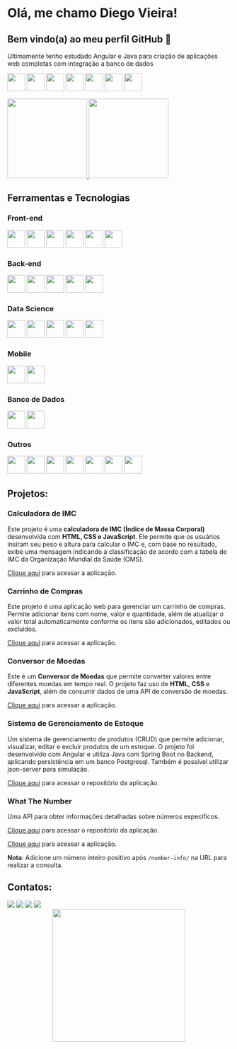 # Olá, me chamo Diego Vieira!

## Bem vindo(a) ao meu perfil GitHub 👋

Ultimamente tenho estudado Angular e Java para criação de aplicações web completas com integração a banco de dados

<p>
  <img src="https://cdn.jsdelivr.net/gh/devicons/devicon@latest/icons/java/java-original.svg" width="40" height="40" />   
  <img src="https://cdn.jsdelivr.net/gh/devicons/devicon@latest/icons/spring/spring-original.svg" width="40" height="40"/>   
  <img src="https://cdn.jsdelivr.net/gh/devicons/devicon@latest/icons/angular/angular-original.svg" width="40" height="40"/>
  <img src="https://cdn.jsdelivr.net/gh/devicons/devicon@latest/icons/typescript/typescript-original.svg" width="40" height="40"/>
  <img src="https://cdn.jsdelivr.net/gh/devicons/devicon@latest/icons/postgresql/postgresql-original.svg" width="40" height="40" />
  <img src="https://cdn.jsdelivr.net/gh/devicons/devicon@latest/icons/insomnia/insomnia-original.svg" width="40" height="40"/>
  <img src="https://cdn.jsdelivr.net/gh/devicons/devicon@latest/icons/swagger/swagger-original.svg" width="40" height="40"/>

</p>

<div>
  <a href="https://github.com/DiegoVSC42">
    <img height="180" src="https://github-readme-stats.vercel.app/api/top-langs/?username=DiegoVSC42&layout=compact&langs_count=7&theme=transparent"/>
    <img height="180" src="https://github-readme-stats.vercel.app/api?username=DiegoVSC42&show_icons=true&theme=transparent"/>
  </a>
</div>

## Ferramentas e Tecnologias

### Front-end

<p>
  <img src="https://cdn.jsdelivr.net/gh/devicons/devicon@latest/icons/angular/angular-original.svg" width="40" height="40"/>
  <img src="https://cdn.jsdelivr.net/gh/devicons/devicon@latest/icons/typescript/typescript-original.svg" width="40" height="40"/>
  <img src="https://cdn.jsdelivr.net/gh/devicons/devicon@latest/icons/javascript/javascript-original.svg" width="40" height="40"/>
  <img src="https://cdn.jsdelivr.net/gh/devicons/devicon@latest/icons/html5/html5-original.svg" width="40" height="40"/>
  <img src="https://cdn.jsdelivr.net/gh/devicons/devicon@latest/icons/css3/css3-original.svg" width="40" height="40"/>
  <img src="https://cdn.jsdelivr.net/gh/devicons/devicon@latest/icons/sass/sass-original.svg" width="40" height="40"/>

</p>

### Back-end

<p>
  <img src="https://cdn.jsdelivr.net/gh/devicons/devicon@latest/icons/java/java-original.svg" width="40" height="40"/>   
  <img src="https://cdn.jsdelivr.net/gh/devicons/devicon@latest/icons/spring/spring-original.svg" width="40" height="40"/>
  <img src="https://cdn.jsdelivr.net/gh/devicons/devicon@latest/icons/nodejs/nodejs-original.svg" width="40" height="40"/>
 	<img src="https://cdn.jsdelivr.net/gh/devicons/devicon@latest/icons/c/c-original.svg" width="40" height="40"/>
  <img src="https://cdn.jsdelivr.net/gh/devicons/devicon@latest/icons/cplusplus/cplusplus-original.svg" width="40" height="40"/>
</p>

### Data Science

<p>
  <img src="https://cdn.jsdelivr.net/gh/devicons/devicon@latest/icons/python/python-original.svg" width="40" height="40"/>
  <img src="https://cdn.jsdelivr.net/gh/devicons/devicon@latest/icons/pandas/pandas-original.svg" width="40" height="40"/>
  <img src="https://cdn.jsdelivr.net/gh/devicons/devicon@latest/icons/matplotlib/matplotlib-original.svg" width="40" height="40"/>
  <img src="https://cdn.jsdelivr.net/gh/devicons/devicon@latest/icons/plotly/plotly-original.svg" width="40" height="40"/>
  <img src="https://cdn.jsdelivr.net/gh/devicons/devicon@latest/icons/numpy/numpy-original.svg" width="40" height="40"/>
</p>

### Mobile

<p>
    <img src="https://cdn.jsdelivr.net/gh/devicons/devicon@latest/icons/flutter/flutter-original.svg" width="40" height="40"/>
    <img src="https://cdn.jsdelivr.net/gh/devicons/devicon@latest/icons/dart/dart-original.svg" width="40" height="40"/>
</p>

### Banco de Dados

<p>
    <img src="https://cdn.jsdelivr.net/gh/devicons/devicon@latest/icons/postgresql/postgresql-original.svg" width="40" height="40"/>
    <img src="https://cdn.jsdelivr.net/gh/devicons/devicon@latest/icons/mysql/mysql-original.svg" width="40" height="40"/>
</p>

### Outros

<p>
  <img src="https://cdn.jsdelivr.net/gh/devicons/devicon@latest/icons/wordpress/wordpress-original.svg" width="40" height="40"/>
  <img src="https://cdn.jsdelivr.net/gh/devicons/devicon@latest/icons/sqldeveloper/sqldeveloper-original.svg" width="40" height="40"/>
  <img src="https://cdn.jsdelivr.net/gh/devicons/devicon@latest/icons/git/git-original.svg" width="40" height="40"/>
  <img src="https://cdn.jsdelivr.net/gh/devicons/devicon@latest/icons/github/github-original.svg" width="40" height="40"/>
  <img src="https://cdn.jsdelivr.net/gh/devicons/devicon@latest/icons/postman/postman-original.svg" width="40" height="40"/>
  <img src="https://cdn.jsdelivr.net/gh/devicons/devicon@latest/icons/insomnia/insomnia-original.svg" width="40" height="40"/>
    <img src="https://cdn.jsdelivr.net/gh/devicons/devicon@latest/icons/swagger/swagger-original.svg" width="40" height="40"/>
 </p>

## Projetos:

### Calculadora de IMC

Este projeto é uma **calculadora de IMC (Índice de Massa Corporal)** desenvolvida com **HTML, CSS e JavaScript**. Ele permite que os usuários insiram seu peso e altura para calcular o IMC e, com base no resultado, exibe uma mensagem indicando a classificação de acordo com a tabela de IMC da Organização Mundial da Saúde (OMS).

[Clique aqui](https://diegovsc42.github.io/Calculadora-IMC/) para acessar a aplicação.

### Carrinho de Compras

Este projeto é uma aplicação web para gerenciar um carrinho de compras. Permite adicionar itens com nome, valor e quantidade, além de atualizar o valor total automaticamente conforme os itens são adicionados, editados ou excluídos.

[Clique aqui](https://diegovsc42.github.io/Carrinho-de-Compras/) para acessar a aplicação.

### Conversor de Moedas

Este é um **Conversor de Moedas** que permite converter valores entre diferentes moedas em tempo real. O projeto faz uso de **HTML**, **CSS** e **JavaScript**, além de consumir dados de uma API de conversão de moedas.

[Clique aqui](https://diegovsc42.github.io/Conversor-de-Moedas/) para acessar a aplicação.

### Sistema de Gerenciamento de Estoque

Um sistema de gerenciamento de produtos (CRUD) que permite adicionar, visualizar, editar e excluir produtos de um estoque. O projeto foi desenvolvido com Angular e utiliza Java com Spring Boot no Backend, aplicando persistência em um banco Postgresql. Também é possível utilizar json-server para simulação.

[Clique aqui](https://diegovsc42.github.io/Stock-Manager/) para acessar o repositório da aplicação.

### What The Number

Uma API para obter informações detalhadas sobre números específicos.

[Clique aqui](https://github.com/DiegoVSC42/what-the-number) para acessar o repositório da aplicação.

[Clique aqui](https://what-the-number-frontend.vercel.app/) para acessar a aplicação.

**Nota**: Adicione um número inteiro positivo após `/number-info/` na URL para realizar a consulta.  

## Contatos:

<div>
  <a href="mailto:2001.vieira.diego@gmail.com"><img loading="lazy" src="https://img.shields.io/badge/Gmail-D14836?style=for-the-badge&logo=gmail&logoColor=white" target="_blank"></a>
  <a href="https://www.linkedin.com/in/diegovsc42" target="_blank"><img loading="lazy" src="https://img.shields.io/badge/-LinkedIn-%230077B5?style=for-the-badge&logo=linkedin&logoColor=white" target="_blank"></a>
  <a href="https://www.instagram.com/diego.vs42" target="_blank"><img loading="lazy" src="https://img.shields.io/badge/Instagram-E4405F?style=for-the-badge&logo=instagram&logoColor=white" target="_blank"></a>
  <a href="https://linktr.ee/DiegoVSC42" target="_blank"><img loading="lazy" src="https://img.shields.io/badge/Linktree-39E09B?style=for-the-badge&logo=linktree&logoColor=white" target="_blank"></a>
</div>


<div align="center">
  <img src="https://media1.tenor.com/m/H-w7stM8IPkAAAAd/hate-mondays-puss-in-boots.gif" width="300" height="300" />
</div>

